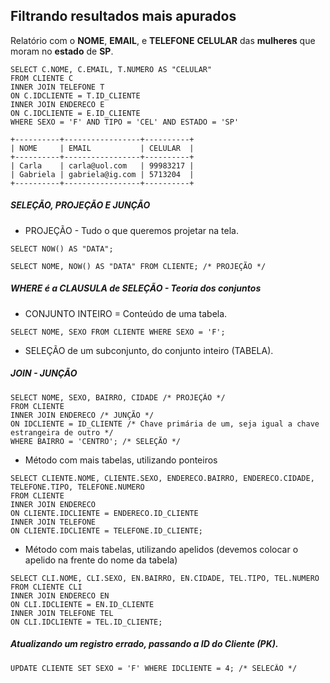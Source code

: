 ## Filtrando resultados mais apurados

Relatório com o **NOME**, **EMAIL**, e **TELEFONE** **CELULAR** das **mulheres** que moram no **estado** de **SP**.

```mysql
SELECT C.NOME, C.EMAIL, T.NUMERO AS "CELULAR"
FROM CLIENTE C
INNER JOIN TELEFONE T
ON C.IDCLIENTE = T.ID_CLIENTE
INNER JOIN ENDERECO E
ON C.IDCLIENTE = E.ID_CLIENTE
WHERE SEXO = 'F' AND TIPO = 'CEL' AND ESTADO = 'SP'

+----------+-----------------+----------+
| NOME     | EMAIL           | CELULAR  |
+----------+-----------------+----------+
| Carla    | carla@uol.com   | 99983217 |
| Gabriela | gabriela@ig.com | 5713204  |
+----------+-----------------+----------+
```



##### SELEÇÃO, PROJEÇÃO E JUNÇÃO

* PROJEÇÃO - Tudo o que queremos projetar na tela.

```mysql
SELECT NOW() AS "DATA";

SELECT NOME, NOW() AS "DATA" FROM CLIENTE; /* PROJEÇÃO */
```



##### WHERE é a CLAUSULA de SELEÇÃO - Teoria dos conjuntos

* CONJUNTO INTEIRO = Conteúdo de uma tabela.

```mysql
SELECT NOME, SEXO FROM CLIENTE WHERE SEXO = 'F';
```

* SELEÇÃO de um subconjunto, do conjunto inteiro (TABELA).



##### JOIN - JUNÇÃO

```mysql
SELECT NOME, SEXO, BAIRRO, CIDADE /* PROJEÇÃO */
FROM CLIENTE 
INNER JOIN ENDERECO /* JUNÇÃO */
ON IDCLIENTE = ID_CLIENTE /* Chave primária de um, seja igual a chave estrangeira de outro */
WHERE BAIRRO = 'CENTRO'; /* SELEÇÃO */
```

* Método com mais tabelas, utilizando ponteiros

```mysql
SELECT CLIENTE.NOME, CLIENTE.SEXO, ENDERECO.BAIRRO, ENDERECO.CIDADE, TELEFONE.TIPO, TELEFONE.NUMERO
FROM CLIENTE
INNER JOIN ENDERECO
ON CLIENTE.IDCLIENTE = ENDERECO.ID_CLIENTE
INNER JOIN TELEFONE
ON CLIENTE.IDCLIENTE = TELEFONE.ID_CLIENTE;
```

* Método com mais tabelas, utilizando apelidos (devemos colocar o apelido na frente do nome da tabela)

```mysql
SELECT CLI.NOME, CLI.SEXO, EN.BAIRRO, EN.CIDADE, TEL.TIPO, TEL.NUMERO
FROM CLIENTE CLI
INNER JOIN ENDERECO EN
ON CLI.IDCLIENTE = EN.ID_CLIENTE
INNER JOIN TELEFONE TEL
ON CLI.IDCLIENTE = TEL.ID_CLIENTE;
```



##### Atualizando um registro errado, passando a ID do Cliente (PK).

```mysql
UPDATE CLIENTE SET SEXO = 'F' WHERE IDCLIENTE = 4; /* SELECÃO */
```

